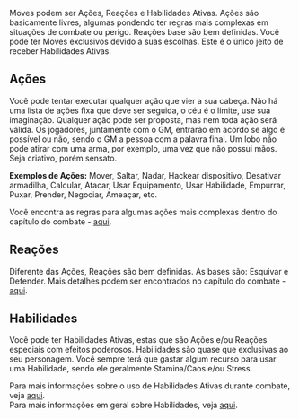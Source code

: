 Moves podem ser Ações, Reações e Habilidades Ativas. Ações são basicamente livres, algumas pondendo ter regras mais complexas em situações de combate ou perigo. Reações base são bem definidas. Você pode ter Moves exclusivos devido a suas escolhas. Este é o único jeito de receber Habilidades Ativas.

## Ações

Você pode tentar executar qualquer ação que vier a sua cabeça. Não há uma lista de ações fixa que deve ser seguida, o céu é o limite, use sua imaginação. Qualquer ação pode ser proposta, mas nem toda ação será válida. Os jogadores, juntamente com o GM, entrarão em acordo se algo é possível ou não, sendo o GM a pessoa com a palavra final. Um lobo não pode atirar com uma arma, por exemplo, uma vez que não possui mãos. Seja criativo, porém sensato.

**Exemplos de Ações:** Mover, Saltar, Nadar, Hackear dispositivo, Desativar armadilha, Calcular, Atacar, Usar Equipamento, Usar Habilidade, Empurrar, Puxar, Prender, Negociar, Ameaçar, etc.

Você encontra as regras para algumas ações mais complexas dentro do capítulo do combate - [aqui](../combat/moves.md#ações).

## Reações

Diferente das Ações, Reações são bem definidas. As bases são: Esquivar e Defender. Mais detalhes podem ser encontrados no capítulo do combate - [aqui](../combat/moves.md#reações).

## Habilidades 

Você pode ter Habilidades Ativas, estas que são Ações e/ou Reações especiais com efeitos poderosos. Habilidades são quase que exclusivas ao seu personagem. Você sempre terá que gastar algum recurso para usar uma Habilidade, sendo ele geralmente Stamina/Caos e/ou Stress.

Para mais informações sobre o uso de Habilidades Ativas durante combate, veja [aqui](../combat/moves.md#habilidades).  
Para mais informações em geral sobre Habilidades, veja [aqui](./abilities.md).
